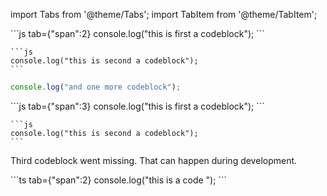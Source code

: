 import Tabs from '@theme/Tabs';
import TabItem from '@theme/TabItem';

<Tabs groupId="code-examples">
  <TabItem value="js" label="JavaScript">
    ```js tab={"span":2}
    console.log("this is first a codeblock");
    ```

    ```js
    console.log("this is second a codeblock");
    ```
  </TabItem>
</Tabs>

```js
console.log("and one more codeblock");
```

<Tabs groupId="code-examples">
  <TabItem value="js" label="JavaScript">
    ```js tab={"span":3}
    console.log("this is first a codeblock");
    ```

    ```js
    console.log("this is second a codeblock");
    ```
  </TabItem>
</Tabs>

Third codeblock went missing. That can happen during development.

<Tabs groupId="code-examples">
  <TabItem value="ts" label="TypeScript">
    ```ts tab={"span":2}
    console.log("this is a code ");
    ```
  </TabItem>
</Tabs>
